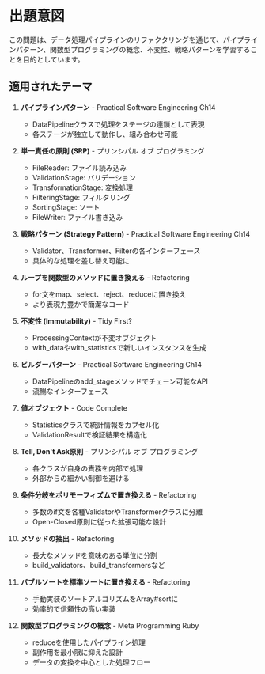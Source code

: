 # 出題意図

この問題は、データ処理パイプラインのリファクタリングを通じて、パイプラインパターン、関数型プログラミングの概念、不変性、戦略パターンを学習することを目的としています。

## 適用されたテーマ

1. **パイプラインパターン** - Practical Software Engineering Ch14
   - DataPipelineクラスで処理をステージの連鎖として表現
   - 各ステージが独立して動作し、組み合わせ可能

2. **単一責任の原則 (SRP)** - プリンシパル オブ プログラミング
   - FileReader: ファイル読み込み
   - ValidationStage: バリデーション
   - TransformationStage: 変換処理
   - FilteringStage: フィルタリング
   - SortingStage: ソート
   - FileWriter: ファイル書き込み

3. **戦略パターン (Strategy Pattern)** - Practical Software Engineering Ch14
   - Validator、Transformer、Filterの各インターフェース
   - 具体的な処理を差し替え可能に

4. **ループを関数型のメソッドに置き換える** - Refactoring
   - for文をmap、select、reject、reduceに置き換え
   - より表現力豊かで簡潔なコード

5. **不変性 (Immutability)** - Tidy First?
   - ProcessingContextが不変オブジェクト
   - with_dataやwith_statisticsで新しいインスタンスを生成

6. **ビルダーパターン** - Practical Software Engineering Ch14
   - DataPipelineのadd_stageメソッドでチェーン可能なAPI
   - 流暢なインターフェース

7. **値オブジェクト** - Code Complete
   - Statisticsクラスで統計情報をカプセル化
   - ValidationResultで検証結果を構造化

8. **Tell, Don't Ask原則** - プリンシパル オブ プログラミング
   - 各クラスが自身の責務を内部で処理
   - 外部からの細かい制御を避ける

9. **条件分岐をポリモーフィズムで置き換える** - Refactoring
   - 多数のif文を各種ValidatorやTransformerクラスに分離
   - Open-Closed原則に従った拡張可能な設計

10. **メソッドの抽出** - Refactoring
    - 長大なメソッドを意味のある単位に分割
    - build_validators、build_transformersなど

11. **バブルソートを標準ソートに置き換える** - Refactoring
    - 手動実装のソートアルゴリズムをArray#sortに
    - 効率的で信頼性の高い実装

12. **関数型プログラミングの概念** - Meta Programming Ruby
    - reduceを使用したパイプライン処理
    - 副作用を最小限に抑えた設計
    - データの変換を中心とした処理フロー